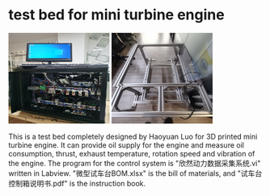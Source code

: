 # test bed for mini turbine engine
<img src="https://github.com/luohaoyuan0420-w/testbed/blob/master/controlbox.jpg"  alt="demo1" height="180px" width="200"></img>
<img src="https://github.com/luohaoyuan0420-w/testbed/blob/master/testbed.jpg"  alt="demo1" height="180px" width="200"></img>

This is a test bed completely designed by Haoyuan Luo for 3D printed mini turbine engine. It can provide oil supply for the engine and measure oil consumption, thrust, exhaust temperature, rotation speed and vibration of the engine. The program for the control system is "欣然动力数据采集系统.vi" written in Labview. "微型试车台BOM.xlsx" is the bill of materials, and "试车台控制箱说明书.pdf" is the instruction book. 
